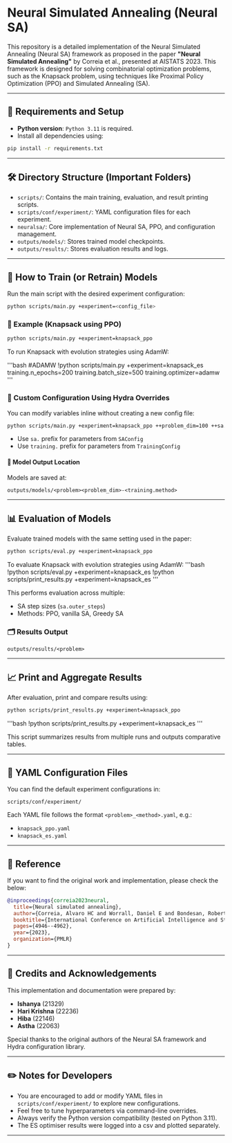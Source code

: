 # Neural Simulated Annealing (Neural SA)

This repository is a detailed implementation of the Neural Simulated Annealing (Neural SA) framework as proposed in the paper **"Neural Simulated Annealing"** by Correia et al., presented at AISTATS 2023. This framework is designed for solving combinatorial optimization problems, such as the Knapsack problem, using techniques like Proximal Policy Optimization (PPO) and Simulated Annealing (SA).

---

## 🧰 Requirements and Setup

- **Python version**: `Python 3.11` is required.
- Install all dependencies using:

```bash
pip install -r requirements.txt
```

---

## 🛠 Directory Structure (Important Folders)

- `scripts/`: Contains the main training, evaluation, and result printing scripts.
- `scripts/conf/experiment/`: YAML configuration files for each experiment.
- `neuralsa/`: Core implementation of Neural SA, PPO, and configuration management.
- `outputs/models/`: Stores trained model checkpoints.
- `outputs/results/`: Stores evaluation results and logs.

---

## 🧪 How to Train (or Retrain) Models

Run the main script with the desired experiment configuration:

```bash
python scripts/main.py +experiment=<config_file>
```

### 🔹 Example (Knapsack using PPO)

```bash
python scripts/main.py +experiment=knapsack_ppo
```

To run Knapsack with evolution strategies using AdamW:

'''bash
#ADAMW
!python scripts/main.py +experiment=knapsack_es training.n_epochs=200 training.batch_size=500 training.optimizer=adamw
'''

### 🔸 Custom Configuration Using Hydra Overrides

You can modify variables inline without creating a new config file:

```bash
python scripts/main.py +experiment=knapsack_ppo ++problem_dim=100 ++sa.outer_steps=500
```

- Use `sa.` prefix for parameters from `SAConfig`
- Use `training.` prefix for parameters from `TrainingConfig`

#### 🔄 Model Output Location

Models are saved at:

```
outputs/models/<problem><problem_dim>-<training.method>
```

---

## 📊 Evaluation of Models

Evaluate trained models with the same setting used in the paper:

```bash
python scripts/eval.py +experiment=knapsack_ppo
```

To evaluate Knapsack with evolution strategies using AdamW:
'''bash
!python scripts/eval.py +experiment=knapsack_es
!python scripts/print_results.py +experiment=knapsack_es
'''

This performs evaluation across multiple:
- SA step sizes (`sa.outer_steps`)
- Methods: PPO, vanilla SA, Greedy SA

### 🗂 Results Output

```
outputs/results/<problem>
```

---

## 📈 Print and Aggregate Results

After evaluation, print and compare results using:

```bash
python scripts/print_results.py +experiment=knapsack_ppo
```

'''bash
!python scripts/print_results.py +experiment=knapsack_es
'''

This script summarizes results from multiple runs and outputs comparative tables.

---

## 🧾 YAML Configuration Files

You can find the default experiment configurations in:

```
scripts/conf/experiment/
```

Each YAML file follows the format `<problem>_<method>.yaml`, e.g.:
- `knapsack_ppo.yaml`
- `knapsack_es.yaml`

---

## 🧠 Reference

If you want to find the original work and implementation, please check the below:

```bibtex
@inproceedings{correia2023neural,
  title={Neural simulated annealing},
  author={Correia, Alvaro HC and Worrall, Daniel E and Bondesan, Roberto},
  booktitle={International Conference on Artificial Intelligence and Statistics},
  pages={4946--4962},
  year={2023},
  organization={PMLR}
}
```

---

## 👥 Credits and Acknowledgements

This implementation and documentation were prepared by:

- **Ishanya** (21329)
- **Hari Krishna** (22236)
- **Hiba** (22146)
- **Astha** (22063)

Special thanks to the original authors of the Neural SA framework and Hydra configuration library.

---

## ✏️ Notes for Developers

- You are encouraged to add or modify YAML files in `scripts/conf/experiment/` to explore new configurations.
- Feel free to tune hyperparameters via command-line overrides.
- Always verify the Python version compatibility (tested on Python 3.11).
- The ES optimiser results were logged into a csv and plotted separately.

---


